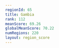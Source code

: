 ```yaml
---
regionId: 65
title: Gambia
rank: 112
meanScore: 69.26
globalMeanScore: 70.22
numRegions: 220
layout: region_score
---
```

